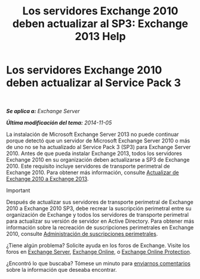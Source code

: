 ﻿---
title: 'Los servidores Exchange 2010 deben actualizar al SP3: Exchange 2013 Help'
TOCTitle: Los servidores Exchange 2010 deben actualizar al Service Pack 3
ms:assetid: b4f74863-1567-4d6d-ae21-b0af495a1d82
ms:mtpsurl: https://technet.microsoft.com/es-es/library/ms.exch.setupreadiness.e15e14coexistenceminversionrequirement(v=EXCHG.150)
ms:contentKeyID: 49116472
ms.date: 05/22/2018
mtps_version: v=EXCHG.150
ms.translationtype: MT
---

# Los servidores Exchange 2010 deben actualizar al Service Pack 3

 

_**Se aplica a:** Exchange Server_

_**Última modificación del tema:** 2014-11-05_

La instalación de Microsoft Exchange Server 2013 no puede continuar porque detectó que un servidor de Microsoft Exchange Server 2010 o más de uno no se ha actualizado al Service Pack 3 (SP3) para Exchange Server 2010. Antes de que pueda instalar Exchange 2013, todos los servidores Exchange 2010 en su organización deben actualizarse a SP3 de Exchange 2010. Este requisito incluye servidores de transporte perimetral de Exchange 2010. Para obtener más información, consulte [Actualizar de Exchange 2010 a Exchange 2013](upgrade-from-exchange-2010-to-exchange-2013-exchange-2013-help.md).


> [!IMPORTANT]
> Después de actualizar sus servidores de transporte perimetral de Exchange 2010 a Exchange 2010 SP3, debe recrear la suscripción perimetral entre su organización de Exchange y todos los servidores de transporte perimetral para actualizar su versión de servidor en Active Directory. Para obtener más información sobre la recreación de suscripciones perimetrales en Exchange 2010, consulte <A href="https://go.microsoft.com/fwlink/p/?linkid=269724">Administración de suscripciones perimetrales</A>.



¿Tiene algún problema? Solicite ayuda en los foros de Exchange. Visite los foros en [Exchange Server](https://go.microsoft.com/fwlink/p/?linkid=60612), [Exchange Online](https://go.microsoft.com/fwlink/p/?linkid=267542), o [Exchange Online Protection](https://go.microsoft.com/fwlink/p/?linkid=285351).

¿Encontró lo que buscaba? Tómese un minuto para [enviarnos comentarios](mailto:exsetuphelpfeedback@microsoft.com?subject=exchange%202013%20setup%20help%20feedbac) sobre la información que deseaba encontrar.

